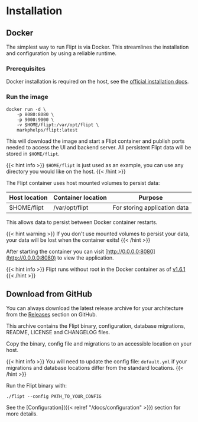 # Installation

## Docker

The simplest way to run Flipt is via Docker. This streamlines the installation and configuration by using a reliable runtime.

### Prerequisites

Docker installation is required on the host, see the [official installation docs](https://docs.docker.com/install/).

### Run the image

```shell
docker run -d \
    -p 8080:8080 \
    -p 9000:9000 \
    -v $HOME/flipt:/var/opt/flipt \
    markphelps/flipt:latest
```

This will download the image and start a Flipt container and publish ports needed to access the UI and backend server. All persistent Flipt data will be stored in `$HOME/flipt`.

{{< hint info >}}
`$HOME/flipt` is just used as an example, you can use any directory you would like on the host.
{{< /hint >}}

The Flipt container uses host mounted volumes to persist data:

| Host location | Container location | Purpose |
|---|---|---|
| $HOME/flipt  | /var/opt/flipt | For storing application data |

This allows data to persist between Docker container restarts.

{{< hint warning >}}
If you don't use mounted volumes to persist your data, your data will be lost when the container exits!
{{< /hint >}}

After starting the container you can visit [http://0.0.0.0:8080](http://0.0.0.0:8080) to view the application.

{{< hint info >}}
Flipt runs without root in the Docker container as of [v1.6.1](https://github.com/markphelps/flipt/releases/tag/v1.6.1) 
{{< /hint >}}

## Download from GitHub

You can always download the latest release archive for your architecture from the [Releases](https://github.com/markphelps/flipt/releases) section on GitHub.

This archive contains the Flipt binary, configuration, database migrations, README, LICENSE and CHANGELOG files.

Copy the binary, config file and migrations to an accessible location on your host.

{{< hint info >}}
You will need to update the config file: `default.yml` if your migrations and database locations differ from the standard locations.
{{< /hint >}}

Run the Flipt binary with:

```shell
./flipt --config PATH_TO_YOUR_CONFIG
```

See the [Configuration]({{< relref "/docs/configuration" >}}) section for more details.
